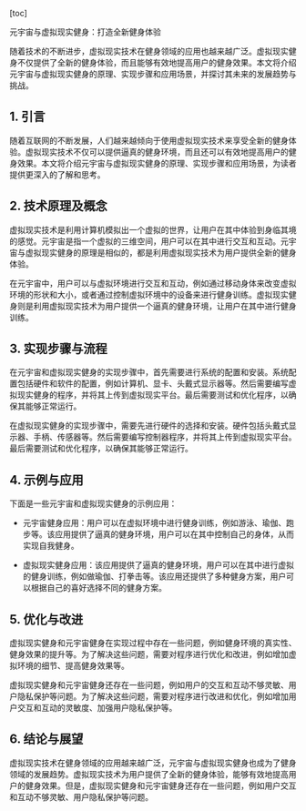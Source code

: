 
[toc]                    
                
                
元宇宙与虚拟现实健身：打造全新健身体验

随着技术的不断进步，虚拟现实技术在健身领域的应用也越来越广泛。虚拟现实健身不仅提供了全新的健身体验，而且能够有效地提高用户的健身效果。本文将介绍元宇宙与虚拟现实健身的原理、实现步骤和应用场景，并探讨其未来的发展趋势与挑战。

## 1. 引言

随着互联网的不断发展，人们越来越倾向于使用虚拟现实技术来享受全新的健身体验。虚拟现实技术不仅可以提供逼真的健身环境，而且还可以有效地提高用户的健身效果。本文将介绍元宇宙与虚拟现实健身的原理、实现步骤和应用场景，为读者提供更深入的了解和思考。

## 2. 技术原理及概念

虚拟现实技术是利用计算机模拟出一个虚拟的世界，让用户在其中体验到身临其境的感觉。元宇宙是指一个虚拟的三维空间，用户可以在其中进行交互和互动。元宇宙与虚拟现实健身的原理是相似的，都是利用虚拟现实技术为用户提供全新的健身体验。

在元宇宙中，用户可以与虚拟环境进行交互和互动，例如通过移动身体来改变虚拟环境的形状和大小，或者通过控制虚拟环境中的设备来进行健身训练。虚拟现实健身则是利用虚拟现实技术为用户提供一个逼真的健身环境，让用户在其中进行健身训练。

## 3. 实现步骤与流程

在元宇宙和虚拟现实健身的实现步骤中，首先需要进行系统的配置和安装。系统配置包括硬件和软件的配置，例如计算机、显卡、头戴式显示器等。然后需要编写虚拟现实健身的程序，并将其上传到虚拟现实平台。最后需要测试和优化程序，以确保其能够正常运行。

在虚拟现实健身的实现步骤中，需要先进行硬件的选择和安装。硬件包括头戴式显示器、手柄、传感器等。然后需要编写控制器程序，并将其上传到虚拟现实平台。最后需要测试和优化程序，以确保其能够正常运行。

## 4. 示例与应用

下面是一些元宇宙和虚拟现实健身的示例应用：

- 元宇宙健身应用：用户可以在虚拟环境中进行健身训练，例如游泳、瑜伽、跑步等。该应用提供了逼真的健身环境，用户可以在其中控制自己的身体，从而实现自我健身。

- 虚拟现实健身应用：该应用提供了逼真的健身环境，用户可以在其中进行虚拟的健身训练，例如做瑜伽、打拳击等。该应用还提供了多种健身方案，用户可以根据自己的喜好选择不同的健身方案。

## 5. 优化与改进

虚拟现实健身和元宇宙健身在实现过程中存在一些问题，例如健身环境的真实性、健身效果的提升等。为了解决这些问题，需要对程序进行优化和改进，例如增加虚拟环境的细节、提高健身效果等。

虚拟现实健身和元宇宙健身还存在一些问题，例如用户的交互和互动不够灵敏、用户隐私保护等问题。为了解决这些问题，需要对程序进行改进和优化，例如增加用户交互和互动的灵敏度、加强用户隐私保护等。

## 6. 结论与展望

虚拟现实技术在健身领域的应用越来越广泛，元宇宙与虚拟现实健身也成为了健身领域的发展趋势。虚拟现实技术为用户提供了全新的健身体验，能够有效地提高用户的健身效果。但是，虚拟现实健身和元宇宙健身还存在一些问题，例如用户交互和互动不够灵敏、用户隐私保护等问题。

